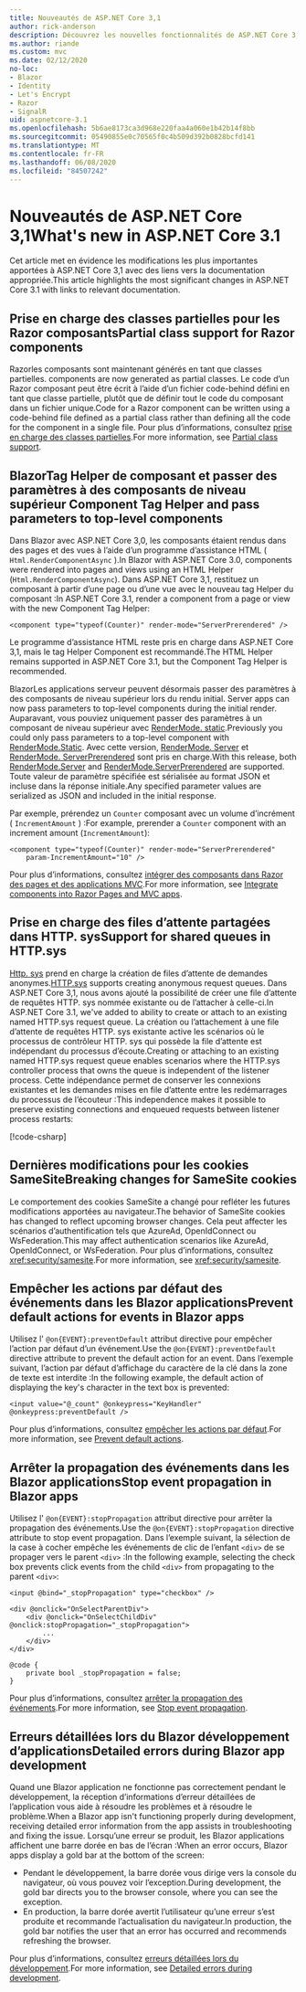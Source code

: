 ```yaml
---
title: Nouveautés de ASP.NET Core 3,1
author: rick-anderson
description: Découvrez les nouvelles fonctionnalités de ASP.NET Core 3,1.
ms.author: riande
ms.custom: mvc
ms.date: 02/12/2020
no-loc:
- Blazor
- Identity
- Let's Encrypt
- Razor
- SignalR
uid: aspnetcore-3.1
ms.openlocfilehash: 5b6ae8173ca3d968e220faa4a060e1b42b14f8bb
ms.sourcegitcommit: 05490855e0c70565f0c4b509d392b0828bcfd141
ms.translationtype: MT
ms.contentlocale: fr-FR
ms.lasthandoff: 06/08/2020
ms.locfileid: "84507242"
---
```

# <a name="whats-new-in-aspnet-core-31"></a><span data-ttu-id="6b651-103">Nouveautés de ASP.NET Core 3,1</span><span class="sxs-lookup"><span data-stu-id="6b651-103">What's new in ASP.NET Core 3.1</span></span>

<span data-ttu-id="6b651-104">Cet article met en évidence les modifications les plus importantes apportées à ASP.NET Core 3,1 avec des liens vers la documentation appropriée.</span><span class="sxs-lookup"><span data-stu-id="6b651-104">This article highlights the most significant changes in ASP.NET Core 3.1 with links to relevant documentation.</span></span>

## <a name="partial-class-support-for-razor-components"></a><span data-ttu-id="6b651-105">Prise en charge des classes partielles pour les Razor composants</span><span class="sxs-lookup"><span data-stu-id="6b651-105">Partial class support for Razor components</span></span>

Razor<span data-ttu-id="6b651-106">les composants sont maintenant générés en tant que classes partielles.</span><span class="sxs-lookup"><span data-stu-id="6b651-106"> components are now generated as partial classes.</span></span> <span data-ttu-id="6b651-107">Le code d’un Razor composant peut être écrit à l’aide d’un fichier code-behind défini en tant que classe partielle, plutôt que de définir tout le code du composant dans un fichier unique.</span><span class="sxs-lookup"><span data-stu-id="6b651-107">Code for a Razor component can be written using a code-behind file defined as a partial class rather than defining all the code for the component in a single file.</span></span> <span data-ttu-id="6b651-108">Pour plus d’informations, consultez [prise en charge des classes partielles](xref:blazor/components#partial-class-support).</span><span class="sxs-lookup"><span data-stu-id="6b651-108">For more information, see [Partial class support](xref:blazor/components#partial-class-support).</span></span>

## <a name="blazor-component-tag-helper-and-pass-parameters-to-top-level-components"></a>Blazor<span data-ttu-id="6b651-109">Tag Helper de composant et passer des paramètres à des composants de niveau supérieur</span><span class="sxs-lookup"><span data-stu-id="6b651-109"> Component Tag Helper and pass parameters to top-level components</span></span>

<span data-ttu-id="6b651-110">Dans Blazor avec ASP.NET Core 3,0, les composants étaient rendus dans des pages et des vues à l’aide d’un programme d’assistance HTML ( `Html.RenderComponentAsync` ).</span><span class="sxs-lookup"><span data-stu-id="6b651-110">In Blazor with ASP.NET Core 3.0, components were rendered into pages and views using an HTML Helper (`Html.RenderComponentAsync`).</span></span> <span data-ttu-id="6b651-111">Dans ASP.NET Core 3,1, restituez un composant à partir d’une page ou d’une vue avec le nouveau tag Helper du composant :</span><span class="sxs-lookup"><span data-stu-id="6b651-111">In ASP.NET Core 3.1, render a component from a page or view with the new Component Tag Helper:</span></span>

```cshtml
<component type="typeof(Counter)" render-mode="ServerPrerendered" />
```

<span data-ttu-id="6b651-112">Le programme d’assistance HTML reste pris en charge dans ASP.NET Core 3,1, mais le tag Helper Component est recommandé.</span><span class="sxs-lookup"><span data-stu-id="6b651-112">The HTML Helper remains supported in ASP.NET Core 3.1, but the Component Tag Helper is recommended.</span></span>

Blazor<span data-ttu-id="6b651-113">Les applications serveur peuvent désormais passer des paramètres à des composants de niveau supérieur lors du rendu initial.</span><span class="sxs-lookup"><span data-stu-id="6b651-113"> Server apps can now pass parameters to top-level components during the initial render.</span></span> <span data-ttu-id="6b651-114">Auparavant, vous pouviez uniquement passer des paramètres à un composant de niveau supérieur avec [RenderMode. static](xref:Microsoft.AspNetCore.Mvc.Rendering.RenderMode.Static).</span><span class="sxs-lookup"><span data-stu-id="6b651-114">Previously you could only pass parameters to a top-level component with [RenderMode.Static](xref:Microsoft.AspNetCore.Mvc.Rendering.RenderMode.Static).</span></span> <span data-ttu-id="6b651-115">Avec cette version, [RenderMode. Server](xref:Microsoft.AspNetCore.Mvc.Rendering.RenderMode.Server) et [RenderMode. ServerPrerendered](xref:Microsoft.AspNetCore.Mvc.Rendering.RenderMode.ServerPrerendered) sont pris en charge.</span><span class="sxs-lookup"><span data-stu-id="6b651-115">With this release, both [RenderMode.Server](xref:Microsoft.AspNetCore.Mvc.Rendering.RenderMode.Server) and [RenderMode.ServerPrerendered](xref:Microsoft.AspNetCore.Mvc.Rendering.RenderMode.ServerPrerendered) are supported.</span></span> <span data-ttu-id="6b651-116">Toute valeur de paramètre spécifiée est sérialisée au format JSON et incluse dans la réponse initiale.</span><span class="sxs-lookup"><span data-stu-id="6b651-116">Any specified parameter values are serialized as JSON and included in the initial response.</span></span>

<span data-ttu-id="6b651-117">Par exemple, prérendez un `Counter` composant avec un volume d’incrément ( `IncrementAmount` ) :</span><span class="sxs-lookup"><span data-stu-id="6b651-117">For example, prerender a `Counter` component with an increment amount (`IncrementAmount`):</span></span>

```cshtml
<component type="typeof(Counter)" render-mode="ServerPrerendered" 
    param-IncrementAmount="10" />
```

<span data-ttu-id="6b651-118">Pour plus d’informations, consultez [intégrer des composants dans Razor des pages et des applications MVC](xref:blazor/integrate-components).</span><span class="sxs-lookup"><span data-stu-id="6b651-118">For more information, see [Integrate components into Razor Pages and MVC apps](xref:blazor/integrate-components).</span></span>

## <a name="support-for-shared-queues-in-httpsys"></a><span data-ttu-id="6b651-119">Prise en charge des files d’attente partagées dans HTTP. sys</span><span class="sxs-lookup"><span data-stu-id="6b651-119">Support for shared queues in HTTP.sys</span></span>

<span data-ttu-id="6b651-120">[Http. sys](xref:fundamentals/servers/httpsys) prend en charge la création de files d’attente de demandes anonymes.</span><span class="sxs-lookup"><span data-stu-id="6b651-120">[HTTP.sys](xref:fundamentals/servers/httpsys) supports creating anonymous request queues.</span></span> <span data-ttu-id="6b651-121">Dans ASP.NET Core 3,1, nous avons ajouté la possibilité de créer une file d’attente de requêtes HTTP. sys nommée existante ou de l’attacher à celle-ci.</span><span class="sxs-lookup"><span data-stu-id="6b651-121">In ASP.NET Core 3.1, we've added to ability to create or attach to an existing named HTTP.sys request queue.</span></span> <span data-ttu-id="6b651-122">La création ou l’attachement à une file d’attente de requêtes HTTP. sys existante active les scénarios où le processus de contrôleur HTTP. sys qui possède la file d’attente est indépendant du processus d’écoute.</span><span class="sxs-lookup"><span data-stu-id="6b651-122">Creating or attaching to an existing named HTTP.sys request queue enables scenarios where the HTTP.sys controller process that owns the queue is independent of the listener process.</span></span> <span data-ttu-id="6b651-123">Cette indépendance permet de conserver les connexions existantes et les demandes mises en file d’attente entre les redémarrages du processus de l’écouteur :</span><span class="sxs-lookup"><span data-stu-id="6b651-123">This independence makes it possible to preserve existing connections and enqueued requests between listener process restarts:</span></span>

[!code-csharp[](sample/Program.cs?name=snippet)]

## <a name="breaking-changes-for-samesite-cookies"></a><span data-ttu-id="6b651-124">Dernières modifications pour les cookies SameSite</span><span class="sxs-lookup"><span data-stu-id="6b651-124">Breaking changes for SameSite cookies</span></span>

<span data-ttu-id="6b651-125">Le comportement des cookies SameSite a changé pour refléter les futures modifications apportées au navigateur.</span><span class="sxs-lookup"><span data-stu-id="6b651-125">The behavior of SameSite cookies has changed to reflect upcoming browser changes.</span></span> <span data-ttu-id="6b651-126">Cela peut affecter les scénarios d’authentification tels que AzureAd, OpenIdConnect ou WsFederation.</span><span class="sxs-lookup"><span data-stu-id="6b651-126">This may affect authentication scenarios like AzureAd, OpenIdConnect, or WsFederation.</span></span> <span data-ttu-id="6b651-127">Pour plus d’informations, consultez <xref:security/samesite>.</span><span class="sxs-lookup"><span data-stu-id="6b651-127">For more information, see <xref:security/samesite>.</span></span>

## <a name="prevent-default-actions-for-events-in-blazor-apps"></a><span data-ttu-id="6b651-128">Empêcher les actions par défaut des événements dans les Blazor applications</span><span class="sxs-lookup"><span data-stu-id="6b651-128">Prevent default actions for events in Blazor apps</span></span>

<span data-ttu-id="6b651-129">Utilisez l' `@on{EVENT}:preventDefault` attribut directive pour empêcher l’action par défaut d’un événement.</span><span class="sxs-lookup"><span data-stu-id="6b651-129">Use the `@on{EVENT}:preventDefault` directive attribute to prevent the default action for an event.</span></span> <span data-ttu-id="6b651-130">Dans l’exemple suivant, l’action par défaut d’affichage du caractère de la clé dans la zone de texte est interdite :</span><span class="sxs-lookup"><span data-stu-id="6b651-130">In the following example, the default action of displaying the key's character in the text box is prevented:</span></span>

```razor
<input value="@_count" @onkeypress="KeyHandler" @onkeypress:preventDefault />
```

<span data-ttu-id="6b651-131">Pour plus d’informations, consultez [empêcher les actions par défaut](xref:blazor/event-handling#prevent-default-actions).</span><span class="sxs-lookup"><span data-stu-id="6b651-131">For more information, see [Prevent default actions](xref:blazor/event-handling#prevent-default-actions).</span></span>

## <a name="stop-event-propagation-in-blazor-apps"></a><span data-ttu-id="6b651-132">Arrêter la propagation des événements dans les Blazor applications</span><span class="sxs-lookup"><span data-stu-id="6b651-132">Stop event propagation in Blazor apps</span></span>

<span data-ttu-id="6b651-133">Utilisez l' `@on{EVENT}:stopPropagation` attribut directive pour arrêter la propagation des événements.</span><span class="sxs-lookup"><span data-stu-id="6b651-133">Use the `@on{EVENT}:stopPropagation` directive attribute to stop event propagation.</span></span> <span data-ttu-id="6b651-134">Dans l’exemple suivant, la sélection de la case à cocher empêche les événements de clic de l’enfant `<div>` de se propager vers le parent `<div>` :</span><span class="sxs-lookup"><span data-stu-id="6b651-134">In the following example, selecting the check box prevents click events from the child `<div>` from propagating to the parent `<div>`:</span></span>

```razor
<input @bind="_stopPropagation" type="checkbox" />

<div @onclick="OnSelectParentDiv">
    <div @onclick="OnSelectChildDiv" @onclick:stopPropagation="_stopPropagation">
        ...
    </div>
</div>

@code {
    private bool _stopPropagation = false;
}
```

<span data-ttu-id="6b651-135">Pour plus d’informations, consultez [arrêter la propagation des événements](xref:blazor/event-handling#stop-event-propagation).</span><span class="sxs-lookup"><span data-stu-id="6b651-135">For more information, see [Stop event propagation](xref:blazor/event-handling#stop-event-propagation).</span></span>

## <a name="detailed-errors-during-blazor-app-development"></a><span data-ttu-id="6b651-136">Erreurs détaillées lors du Blazor développement d’applications</span><span class="sxs-lookup"><span data-stu-id="6b651-136">Detailed errors during Blazor app development</span></span>

<span data-ttu-id="6b651-137">Quand une Blazor application ne fonctionne pas correctement pendant le développement, la réception d’informations d’erreur détaillées de l’application vous aide à résoudre les problèmes et à résoudre le problème.</span><span class="sxs-lookup"><span data-stu-id="6b651-137">When a Blazor app isn't functioning properly during development, receiving detailed error information from the app assists in troubleshooting and fixing the issue.</span></span> <span data-ttu-id="6b651-138">Lorsqu’une erreur se produit, les Blazor applications affichent une barre dorée en bas de l’écran :</span><span class="sxs-lookup"><span data-stu-id="6b651-138">When an error occurs, Blazor apps display a gold bar at the bottom of the screen:</span></span>

* <span data-ttu-id="6b651-139">Pendant le développement, la barre dorée vous dirige vers la console du navigateur, où vous pouvez voir l’exception.</span><span class="sxs-lookup"><span data-stu-id="6b651-139">During development, the gold bar directs you to the browser console, where you can see the exception.</span></span>
* <span data-ttu-id="6b651-140">En production, la barre dorée avertit l’utilisateur qu’une erreur s’est produite et recommande l’actualisation du navigateur.</span><span class="sxs-lookup"><span data-stu-id="6b651-140">In production, the gold bar notifies the user that an error has occurred and recommends refreshing the browser.</span></span>

<span data-ttu-id="6b651-141">Pour plus d’informations, consultez [erreurs détaillées lors du développement](xref:blazor/handle-errors#detailed-errors-during-development).</span><span class="sxs-lookup"><span data-stu-id="6b651-141">For more information, see [Detailed errors during development](xref:blazor/handle-errors#detailed-errors-during-development).</span></span>
